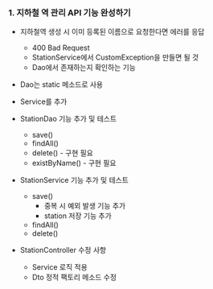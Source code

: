 ### 1. 지하철 역 관리 API 기능 완성하기
- 지하철역 생성 시 이미 등록된 이름으로 요청한다면 에러를 응답
    - 400 Bad Request
    - StationService에서 CustomException을 만들면 될 것
    - Dao에서 존재하는지 확인하는 기능

- Dao는 static 메소드로 사용
- Service를 추가


- StationDao 기능 추가 및 테스트
    - save()
    - findAll()
    - delete() - 구현 필요
    - existByName() - 구현 필요
- StationService 기능 추가 및 테스트
    - save()
        - 중복 시 예외 발생 기능 추가
        - station 저장 기능 추가
    - findAll()
    - delete()
- StationController 수정 사항
    - Service 로직 적용
    - Dto 정적 팩토리 메소드 수정
